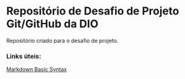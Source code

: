# Repositório de Desafio de Projeto Git/GitHub da DIO
Repositório criado para o desafio de projeto.

### Links úteis:
[Markdown Basic Syntax](https://www.markdownguide.org/basic-syntax/)
